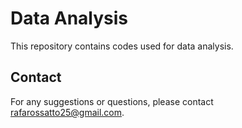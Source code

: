 # Data Analysis
This repository contains codes used for data analysis.

## Contact
For any suggestions or questions, please contact rafarossatto25@gmail.com.
